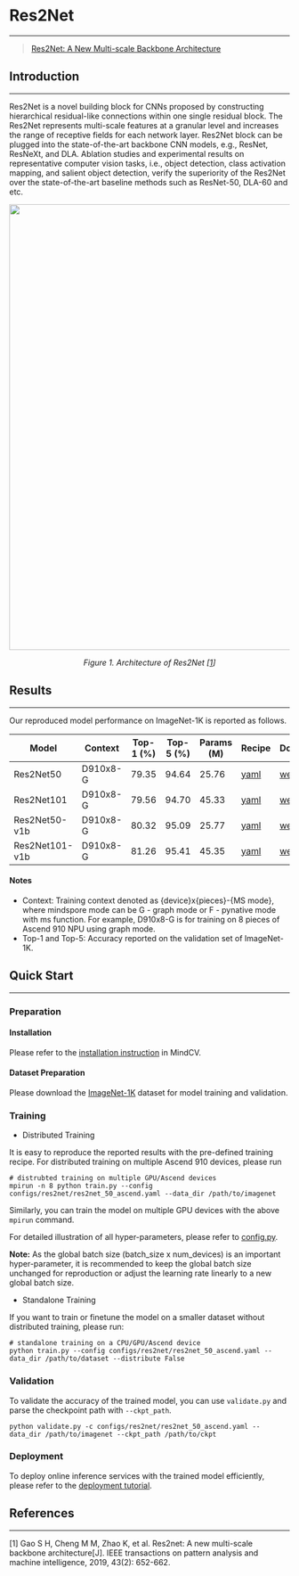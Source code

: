 # Res2Net

***

> [Res2Net: A New Multi-scale Backbone Architecture](https://arxiv.org/abs/1904.01169)

## Introduction

***

Res2Net is a novel building block for CNNs proposed by constructing hierarchical residual-like connections within one single residual block.         The Res2Net represents multi-scale features at a granular level and increases the range of receptive fields for each network layer.         Res2Net block can be plugged into the state-of-the-art backbone CNN models, e.g., ResNet, ResNeXt, and DLA.    Ablation studies and experimental results on representative computer vision tasks, i.e., object detection, class activation mapping, and salient object detection, verify the superiority of the Res2Net over the state-of-the-art baseline methods such as ResNet-50, DLA-60 and etc.

<p align="center">
  <img src="https://github.com/mindspore-lab/mindcv/blob/main/configs/res2net/res2net.png" width=800 />  
</p>
<p align="center">
  <em>Figure 1. Architecture of Res2Net [<a href="#references">1</a>] </em>
</p>

## Results

***

Our reproduced model performance on ImageNet-1K is reported as follows.

<div align="center">

| Model           | Context   |  Top-1 (%)  | Top-5 (%)  |  Params (M)    | Recipe                                                                                                |  Download |
|-----------------|-----------|-------|-------|------------|-------------------------------------------------------------------------------------------------------|---|
| Res2Net50      | D910x8-G | 79.35     | 94.64     | 25.76     | [yaml](https://github.com/mindspore-lab/mindcv/blob/main/configs/res2net/res2net_50_ascend.yaml)      | [weights](https://download.mindspore.cn/toolkits/mindcv/res2net/res2net50-200_5004.ckpt)  |
| Res2Net101     | D910x8-G | 79.56     | 94.70     | 45.33     | [yaml](https://github.com/mindspore-lab/mindcv/blob/main/configs/res2net/res2net_101_ascend.yaml)     | [weights](https://download.mindspore.cn/toolkits/mindcv/res2net/res2net101-140_5004.ckpt)  |
| Res2Net50-v1b  | D910x8-G | 80.32     | 95.09     | 25.77   | [yaml](https://github.com/mindspore-lab/mindcv/blob/main/configs/res2net/res2net_50_v1b_ascend.yaml)  | [weights](https://download.mindspore.cn/toolkits/mindcv/res2net/res2net50_v1b-300_5004.ckpt)  |
| Res2Net101-v1b | D910x8-G | 81.26     | 95.41     | 45.35 | [yaml](https://github.com/mindspore-lab/mindcv/blob/main/configs/res2net/res2net_101_v1b_ascend.yaml) | [weights](https://download.mindspore.cn/toolkits/mindcv/res2net/res2net101_v1b-200_5004.ckpt)  |

</div>

#### Notes
- Context: Training context denoted as {device}x{pieces}-{MS mode}, where mindspore mode can be G - graph mode or F - pynative mode with ms function. For example, D910x8-G is for training on 8 pieces of Ascend 910 NPU using graph mode. 
- Top-1 and Top-5: Accuracy reported on the validation set of ImageNet-1K. 


## Quick Start

***

### Preparation

#### Installation
Please refer to the [installation instruction](https://github.com/mindspore-lab/mindcv#installation) in MindCV.

#### Dataset Preparation
Please download the [ImageNet-1K](https://www.image-net.org/challenges/LSVRC/2012/index.php) dataset for model training and validation.

### Training

* Distributed Training

It is easy to reproduce the reported results with the pre-defined training recipe. For distributed training on multiple Ascend 910 devices, please run

```shell
# distrubted training on multiple GPU/Ascend devices
mpirun -n 8 python train.py --config configs/res2net/res2net_50_ascend.yaml --data_dir /path/to/imagenet
```
  
Similarly, you can train the model on multiple GPU devices with the above `mpirun` command.

For detailed illustration of all hyper-parameters, please refer to [config.py](https://github.com/mindspore-lab/mindcv/blob/main/config.py).

**Note:**  As the global batch size  (batch_size x num_devices) is an important hyper-parameter, it is recommended to keep the global batch size unchanged for reproduction or adjust the learning rate linearly to a new global batch size.

* Standalone Training

If you want to train or finetune the model on a smaller dataset without distributed training, please run:

```shell
# standalone training on a CPU/GPU/Ascend device
python train.py --config configs/res2net/res2net_50_ascend.yaml --data_dir /path/to/dataset --distribute False
```

### Validation

To validate the accuracy of the trained model, you can use `validate.py` and parse the checkpoint path with `--ckpt_path`.

```
python validate.py -c configs/res2net/res2net_50_ascend.yaml --data_dir /path/to/imagenet --ckpt_path /path/to/ckpt
```

### Deployment

To deploy online inference services with the trained model efficiently, please refer to the [deployment tutorial](https://github.com/mindspore-lab/mindcv/blob/main/tutorials/deployment.md).

## References

***

[1] Gao S H, Cheng M M, Zhao K, et al. Res2net: A new multi-scale backbone architecture[J]. IEEE transactions on pattern analysis and machine intelligence, 2019, 43(2): 652-662.